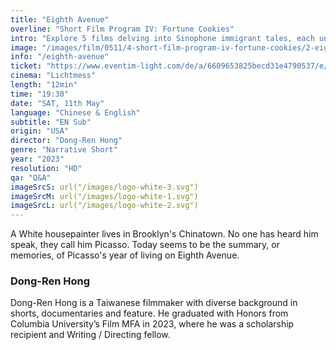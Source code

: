 ```yaml
---
title: "Eighth Avenue"
overline: "Short Film Program IV: Fortune Cookies"
intro: "Explore 5 films delving into Sinophone immigrant tales, each unveiling unique diasporic fortunes. From Brooklyn to Portugal, Iowa City to Xinjiang. Dive into layered identities - gender/sexuality, an \"archive of feelings\"."
image: "/images/film/0511/4-short-film-program-iv-fortune-cookies/2-eighth-avenue.jpg"
info: "/eighth-avenue"
ticket: "https://www.eventim-light.com/de/a/6609653825becd31e4790537/e/661998c70809495cf25d229c"
cinema: "Lichtmess"
length: "12min"
time: "19:30"
date: "SAT, 11th May"
language: "Chinese & English"
subtitle: "EN Sub"
origin: "USA"
director: "Dong-Ren Hong"
genre: "Narrative Short"
year: "2023"
resolution: "HD"
qa: "Q&A"
imageSrcS: url("/images/logo-white-3.svg")
imageSrcM: url("/images/logo-white-1.svg")
imageSrcL: url("/images/logo-white-2.svg")
---
```


A White housepainter lives in Brooklyn's Chinatown. No one has heard him speak, they call him Picasso. Today seems to be the summary, or memories, of Picasso's year of living on Eighth Avenue.

### Dong-Ren Hong
Dong-Ren Hong is a Taiwanese filmmaker with diverse background in shorts, documentaries and feature. He graduated with Honors from Columbia University’s Film MFA in 2023, where he was a scholarship recipient and Writing / Directing fellow.




